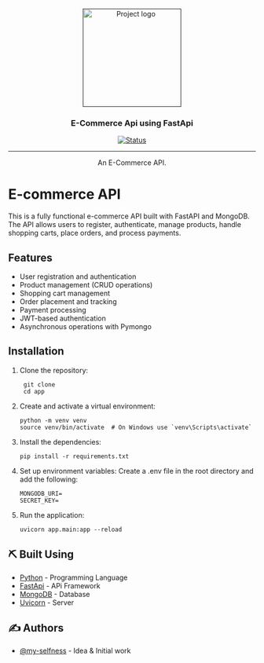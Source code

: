 <p align="center">
  <a href="" rel="noopener">
 <img width=200px height=200px src="https://cdn.pixabay.com/photo/2023/11/29/03/44/e-commerce-8418610_1280.png" alt="Project logo"></a>
</p>

<h3 align="center">E-Commerce Api using FastApi</h3>

<div align="center">

[![Status](https://img.shields.io/badge/status-active-success.svg)]()
<!-- [![GitHub Issues](https://img.shields.io/github/issues/kylelobo/The-Documentation-Compendium.svg)](https://github.com/kylelobo/The-Documentation-Compendium/issues) -->
<!-- [![GitHub Pull Requests](https://img.shields.io/github/issues-pr/kylelobo/The-Documentation-Compendium.svg)](https://github.com/kylelobo/The-Documentation-Compendium/pulls) -->
<!-- [![License](https://img.shields.io/badge/license-MIT-blue.svg)](/LICENSE) -->

</div>

---
<p align="center"> An E-Commerce API.
    <br> 
</p>


# E-commerce API

This is a fully functional e-commerce API built with FastAPI and MongoDB. The API allows users to register, authenticate, manage products, handle shopping carts, place orders, and process payments.

## Features

- User registration and authentication
- Product management (CRUD operations)
- Shopping cart management
- Order placement and tracking
- Payment processing
- JWT-based authentication
- Asynchronous operations with Pymongo


## Installation

1. Clone the repository:
   ```
    git clone 
    cd app
    ```

2. Create and activate a virtual environment:
    ```
    python -m venv venv
    source venv/bin/activate  # On Windows use `venv\Scripts\activate`
    ```
3. Install the dependencies:
    ```
    pip install -r requirements.txt
    ```
4. Set up environment variables: Create a .env file in the root directory and add the following:
    ```
    MONGODB_URI=
    SECRET_KEY=
    ```

5. Run the application:
    ```
    uvicorn app.main:app --reload
    ```


## ⛏️ Built Using

- [Python](https://www.python.org/) - Programming Language
- [FastApi](https://fastapi.tiangolo.com/) - APi Framework
- [MongoDB](https://www.mongodb.com/) - Database
- [Uvicorn](https://www.uvicorn.org/) - Server 

## ✍️ Authors

- [@my-selfness](https://github.com/my-selfness) - Idea & Initial work